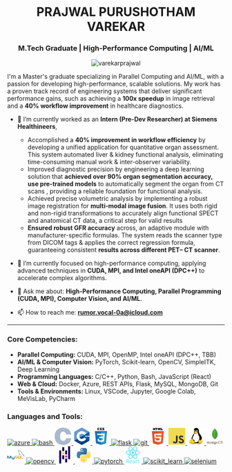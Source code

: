 <h1 align="center">PRAJWAL PURUSHOTHAM VAREKAR</h1>
<h3 align="center">M.Tech Graduate | High-Performance Computing | AI/ML</h3>

<p align="center">
  <img src="https://komarev.com/ghpvc/?username=varekarprajwal&label=Profile%20views&color=0e75b6&style=flat" alt="varekarprajwal" />
</p>

I'm a Master's graduate specializing in Parallel Computing and AI/ML, with a passion for developing high-performance, scalable solutions. My work has a proven track record of engineering systems that deliver significant performance gains, such as achieving a **100x speedup** in image retrieval and a **40% workflow improvement** in healthcare diagnostics.

- 🔭 I’m currently worked as an **Intern (Pre-Dev Researcher) at Siemens Healthineers**,
  -	Accomplished a **40% improvement in workflow efficiency** by developing a unified application for quantitative organ assessment. This system automated liver & kidney functional analysis, eliminating time-consuming manual work & inter-observer variability.
  -	Improved diagnostic precision by engineering a deep learning solution that **achieved over 90% organ segmentation accuracy, use pre-trained models** to automatically segment the organ from CT scans , providing a reliable foundation for functional analysis.
  -	Achieved precise volumetric analysis by implementing a robust image registration for **multi-modal image fusion**. It uses both rigid and non-rigid transformations to accurately align functional SPECT and anatomical CT data, a critical step for valid results
  -	**Ensured robust GFR accuracy** across, an adaptive module with manufacturer-specific formulas. The system reads the scanner type from DICOM tags & applies the correct regression formula, guaranteeing consistent **results across different PET– CT scanner**.

- 🌱 I’m currently focused on high-performance computing, applying advanced techniques in **CUDA, MPI, and Intel oneAPI (DPC++)** to accelerate complex algorithms.
- 💬 Ask me about: **High-Performance Computing, Parallel Programming (CUDA, MPI), Computer Vision, and AI/ML**.
- 📫 How to reach me: **rumor.vocal-0a@icloud.com**

---

<h3 align="left">Core Competencies:</h3>
<ul>
  <li><b>Parallel Computing:</b> CUDA, MPI, OpenMP, Intel oneAPI (DPC++, TBB)</li>
  <li><b>AI/ML & Computer Vision:</b> PyTorch, Scikit-learn, OpenCV, SimpleITK, Deep Learning</li>
  <li><b>Programming Languages:</b> C/C++, Python, Bash, JavaScript (React)</li>
  <li><b>Web & Cloud:</b> Docker, Azure, REST APIs, Flask, MySQL, MongoDB, Git</li>
  <li><b>Tools & Environments:</b> Linux, VSCode, Jupyter, Google Colab, MeVisLab, PyCharm</li>
</ul>

<h3 align="left">Languages and Tools:</h3>
<p align="left"> <a href="https://azure.microsoft.com/en-in/" target="_blank" rel="noreferrer"> <img src="https://www.vectorlogo.zone/logos/microsoft_azure/microsoft_azure-icon.svg" alt="azure" width="40" height="40"/> </a> <a href="https://www.gnu.org/software/bash/" target="_blank" rel="noreferrer"> <img src="https://www.vectorlogo.zone/logos/gnu_bash/gnu_bash-icon.svg" alt="bash" width="40" height="40"/> </a> <a href="https://www.cprogramming.com/" target="_blank" rel="noreferrer"> <img src="https://raw.githubusercontent.com/devicons/devicon/master/icons/c/c-original.svg" alt="c" width="40" height="40"/> </a> <a href="https://www.w3schools.com/cpp/" target="_blank" rel="noreferrer"> <img src="https://raw.githubusercontent.com/devicons/devicon/master/icons/cplusplus/cplusplus-original.svg" alt="cplusplus" width="40" height="40"/> </a> <a href="https://www.w3schools.com/css/" target="_blank" rel="noreferrer"> <img src="https://raw.githubusercontent.com/devicons/devicon/master/icons/css3/css3-original-wordmark.svg" alt="css3" width="40" height="40"/> </a> <a href="https://flask.palletsprojects.com/" target="_blank" rel="noreferrer"> <img src="https://www.vectorlogo.zone/logos/pocoo_flask/pocoo_flask-icon.svg" alt="flask" width="40" height="40"/> </a> <a href="https://git-scm.com/" target="_blank" rel="noreferrer"> <img src="https://www.vectorlogo.zone/logos/git-scm/git-scm-icon.svg" alt="git" width="40" height="40"/> </a> <a href="https://www.w3.org/html/" target="_blank" rel="noreferrer"> <img src="https://raw.githubusercontent.com/devicons/devicon/master/icons/html5/html5-original-wordmark.svg" alt="html5" width="40" height="40"/> </a> <a href="https://developer.mozilla.org/en-US/docs/Web/JavaScript" target="_blank" rel="noreferrer"> <img src="https://raw.githubusercontent.com/devicons/devicon/master/icons/javascript/javascript-original.svg" alt="javascript" width="40" height="40"/> </a> <a href="https://www.linux.org/" target="_blank" rel="noreferrer"> <img src="https://raw.githubusercontent.com/devicons/devicon/master/icons/linux/linux-original.svg" alt="linux" width="40" height="40"/> </a> <a href="https://www.mongodb.com/" target="_blank" rel="noreferrer"> <img src="https://raw.githubusercontent.com/devicons/devicon/master/icons/mongodb/mongodb-original-wordmark.svg" alt="mongodb" width="40" height="40"/> </a> <a href="https://www.mysql.com/" target="_blank" rel="noreferrer"> <img src="https://raw.githubusercontent.com/devicons/devicon/master/icons/mysql/mysql-original-wordmark.svg" alt="mysql" width="40" height="40"/> </a> <a href="https://opencv.org/" target="_blank" rel="noreferrer"> <img src="https://www.vectorlogo.zone/logos/opencv/opencv-icon.svg" alt="opencv" width="40" height="40"/> </a> <a href="https://pandas.pydata.org/" target="_blank" rel="noreferrer"> <img src="https://raw.githubusercontent.com/devicons/devicon/2ae2a900d2f041da66e950e4d48052658d850630/icons/pandas/pandas-original.svg" alt="pandas" width="40" height="40"/> </a> <a href="https://www.python.org" target="_blank" rel="noreferrer"> <img src="https://raw.githubusercontent.com/devicons/devicon/master/icons/python/python-original.svg" alt="python" width="40" height="40"/> </a> <a href="https://pytorch.org/" target="_blank" rel="noreferrer"> <img src="https://www.vectorlogo.zone/logos/pytorch/pytorch-icon.svg" alt="pytorch" width="40" height="40"/> </a> <a href="https://reactjs.org/" target="_blank" rel="noreferrer"> <img src="https://raw.githubusercontent.com/devicons/devicon/master/icons/react/react-original-wordmark.svg" alt="react" width="40" height="40"/> </a> <a href="https://scikit-learn.org/" target="_blank" rel="noreferrer"> <img src="https://upload.wikimedia.org/wikipedia/commons/0/05/Scikit_learn_logo_small.svg" alt="scikit_learn" width="40" height="40"/> </a> <a href="https://www.selenium.dev" target="_blank" rel="noreferrer"> <img src="https://raw.githubusercontent.com/detain/svg-logos/780f25886640cef088af994181646db2f6b1a3f8/svg/selenium-logo.svg" alt="selenium" width="40" height="40"/> </a></p>
